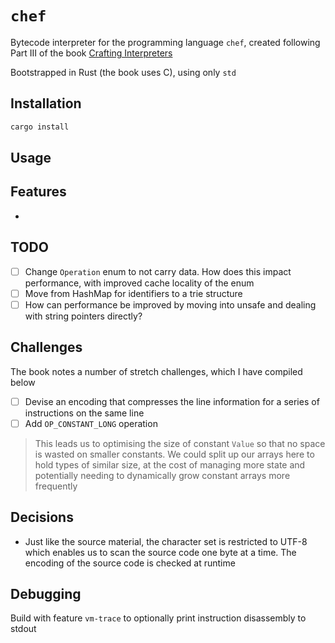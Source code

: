 # `chef`

Bytecode interpreter for the programming language `chef`, created following Part III of the book [Crafting Interpreters](https://craftinginterpreters.com/)

Bootstrapped in Rust (the book uses C), using only `std`

## Installation

```rust
cargo install
```

## Usage

## Features

-

## TODO

- [ ] Change `Operation` enum to not carry data. How does this impact performance, with improved cache locality of the enum
- [ ] Move from HashMap for identifiers to a trie structure
- [ ] How can performance be improved by moving into unsafe and dealing with string pointers directly?

## Challenges

The book notes a number of stretch challenges, which I have compiled below

- [ ] Devise an encoding that compresses the line information for a series of instructions on the same line
- [ ] Add `OP_CONSTANT_LONG` operation

> This leads us to optimising the size of constant `Value` so that no space is wasted on smaller constants. We could split up our arrays here to hold types of similar size, at the cost of managing more state and potentially needing to dynamically grow constant arrays more frequently

## Decisions

- Just like the source material, the character set is restricted to UTF-8 which enables us to scan the source code one byte at a time. The encoding of the source code is checked at runtime

## Debugging

Build with feature `vm-trace` to optionally print instruction disassembly to stdout

